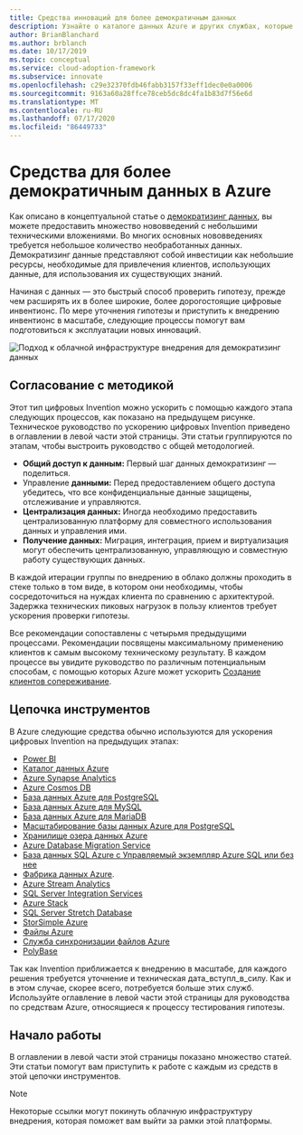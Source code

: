 ```yaml
---
title: Средства инноваций для более демократичным данных
description: Узнайте о каталоге данных Azure и других службах, которые помогут быстро протестировать гипотезу, прежде чем расширять их в более широкие и дорогостоящие цифровые инвентионс.
author: BrianBlanchard
ms.author: brblanch
ms.date: 10/17/2019
ms.topic: conceptual
ms.service: cloud-adoption-framework
ms.subservice: innovate
ms.openlocfilehash: c29e32370fdb46fabb3157f33eff1dec0e0a0006
ms.sourcegitcommit: 9163a60a28ffce78ceb5dc8dc4fa1b83d7f56e6d
ms.translationtype: MT
ms.contentlocale: ru-RU
ms.lasthandoff: 07/17/2020
ms.locfileid: "86449733"
---
```

# <a name="tools-to-democratize-data-in-azure"></a>Средства для более демократичным данных в Azure

Как описано в концептуальной статье о [демократизинг данных](../considerations/data.md), вы можете предоставить множество нововведений с небольшими техническими вложениями. Во многих основных нововведениях требуется небольшое количество необработанных данных. Демократизинг данные представляют собой инвестиции как небольшие ресурсы, необходимые для привлечения клиентов, использующих данные, для использования их существующих знаний.

Начиная с данных — это быстрый способ проверить гипотезу, прежде чем расширять их в более широкие, более дорогостоящие цифровые инвентионс. По мере уточнения гипотезы и приступить к внедрению инвентионс в масштабе, следующие процессы помогут вам подготовиться к эксплуатации новых инноваций.

![Подход к облачной инфраструктуре внедрения для демократизинг данных](../../_images/innovate/democratize-data.png)

## <a name="alignment-to-the-methodology"></a>Согласование с методикой

Этот тип цифровых Invention можно ускорить с помощью каждого этапа следующих процессов, как показано на предыдущем рисунке. Техническое руководство по ускорению цифровых Invention приведено в оглавлении в левой части этой страницы. Эти статьи группируются по этапам, чтобы выстроить руководство с общей методологией.

- **Общий доступ к данным:** Первый шаг данных демократизинг — поделиться.
- Управление **данными:** Перед предоставлением общего доступа убедитесь, что все конфиденциальные данные защищены, отслеживание и управляются.
- **Централизация данных:** Иногда необходимо предоставить централизованную платформу для совместного использования данных и управления ими.
- **Получение данных:** Миграция, интеграция, прием и виртуализация могут обеспечить централизованную, управляющую и совместную работу существующих данных.

В каждой итерации группы по внедрению в облако должны проходить в стеке только в том виде, в котором они необходимы, чтобы сосредоточиться на нуждах клиента по сравнению с архитектурой. Задержка технических пиковых нагрузок в пользу клиентов требует ускорения проверки гипотезы.

Все рекомендации сопоставлены с четырьмя предыдущими процессами. Рекомендации посвящены максимальному применению клиентов к самым высокому техническому результату. В каждом процессе вы увидите руководство по различным потенциальным способам, с помощью которых Azure может ускорить [Создание клиентов сопереживание](../considerations/build.md).

## <a name="toolchain"></a>Цепочка инструментов

В Azure следующие средства обычно используются для ускорения цифровых Invention на предыдущих этапах:

- [Power BI](https://docs.microsoft.com/power-bi)
- [Каталог данных Azure](https://docs.microsoft.com/azure/data-catalog)
- [Azure Synapse Analytics](https://docs.microsoft.com/azure/synapse-analytics)
- [Azure Cosmos DB](https://docs.microsoft.com/azure/cosmos-db)
- [База данных Azure для PostgreSQL](https://docs.microsoft.com/azure/postgresql)
- [База данных Azure для MySQL](https://docs.microsoft.com/azure/mysql)
- [База данных Azure для MariaDB](https://docs.microsoft.com/azure/mariadb)
- [Масштабирование базы данных Azure для PostgreSQL](https://docs.microsoft.com/azure/postgresql/concepts-hyperscale-nodes)
- [Хранилище озера данных Azure](https://docs.microsoft.com/azure/storage/blobs/data-lake-storage-introduction)
- [Azure Database Migration Service](https://docs.microsoft.com/azure/dms)
- [База данных SQL Azure с Управляемый экземпляр Azure SQL или без нее](https://docs.microsoft.com/azure/sql-database)
- [Фабрика данных Azure](https://docs.microsoft.com/azure/data-factory).
- [Azure Stream Analytics](https://docs.microsoft.com/azure/stream-analytics)
- [SQL Server Integration Services](https://docs.microsoft.com/sql/integration-services)
- [Azure Stack](https://docs.microsoft.com/azure-stack)
- [SQL Server Stretch Database](https://docs.microsoft.com/sql/sql-server/stretch-database)
- [StorSimple Azure](https://docs.microsoft.com/azure/storsimple)
- [Файлы Azure](https://docs.microsoft.com/azure/storage/files)
- [Служба синхронизации файлов Azure](https://docs.microsoft.com/azure/storage/files/storage-sync-files-planning)
- [PolyBase](https://docs.microsoft.com/sql/relational-databases/polybase)

Так как Invention приближается к внедрению в масштабе, для каждого решения требуется уточнение и техническая дата_вступл_в_силу. Как и в этом случае, скорее всего, потребуется больше этих служб. Используйте оглавление в левой части этой страницы для руководства по средствам Azure, относящиеся к процессу тестирования гипотезы.

## <a name="get-started"></a>Начало работы

В оглавлении в левой части этой страницы показано множество статей. Эти статьи помогут вам приступить к работе с каждым из средств в этой цепочки инструментов.

> [!NOTE]
> Некоторые ссылки могут покинуть облачную инфраструктуру внедрения, которая поможет вам выйти за рамки этой платформы.
